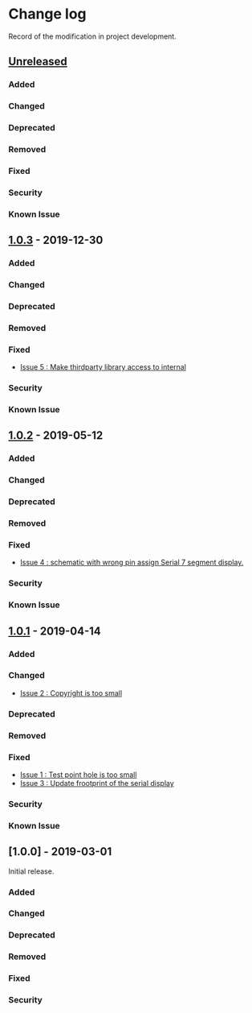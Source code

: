 # Change log
Record of the modification in project development.
## [Unreleased]

### Added
### Changed
### Deprecated
### Removed
### Fixed
### Security
### Known Issue

## [1.0.3] - 2019-12-30

### Added
### Changed
### Deprecated
### Removed
### Fixed
- [Issue 5 : Make thirdparty library access to internal ](https://github.com/suikan4github/Akashi-01/issues/5)

### Security
### Known Issue

## [1.0.2] - 2019-05-12

### Added
### Changed
### Deprecated
### Removed
### Fixed
- [Issue 4 : schematic with wrong pin assign Serial 7 segment display. ](https://github.com/suikan4github/Akashi-01/issues/4)

### Security
### Known Issue


## [1.0.1] - 2019-04-14

### Added
### Changed
- [Issue 2 : Copyright is too small ](https://github.com/suikan4github/Akashi-01/issues/2)

### Deprecated
### Removed
### Fixed
- [Issue 1 : Test point hole is too small  ](https://github.com/suikan4github/Akashi-01/issues/1)
- [Issue 3 : Update frootprint of the serial display ](https://github.com/suikan4github/Akashi-01/issues/3)

### Security
### Known Issue

## [1.0.0] - 2019-03-01
Initial release. 

### Added
### Changed
### Deprecated
### Removed
### Fixed
### Security

[Unreleased]: https://github.com/suikan4github/Akashi-01/compare/v1.0.3...develop
[1.0.3]: https://github.com/suikan4github/Akashi-01/compare/v1.0.2...v1.0.3
[1.0.2]: https://github.com/suikan4github/Akashi-01/compare/v1.0.1...v1.0.2
[1.0.1]: https://github.com/suikan4github/Akashi-01/compare/v1.0.0...v1.0.1
